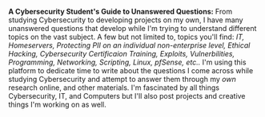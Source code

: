 <b>A Cybersecurity Student's Guide to Unanswered Questions:</b> From studying Cybersecurity to developing projects on my own, I have many unanswered questions that develop while I'm trying to understand different topics on the vast subject. A few but not limited to, topics you'll find: <em> IT, Homeservers, Protecting PII on an individual non-enterprise level, Ethical Hacking, Cybersecurity Certificaion Training, Exploits, Vulnerbilities, Programming, Networking, Scripting, Linux, pfSense, etc..</em> I'm using this platform to dedicate time to write about the questions I come across while studying Cybersecurity and attempt to answer them through my <i>own</i> research online, and other materials. I'm fascinated by all things Cybersecurity, IT, and Computers but I'll also post projects and creative things I'm working on as well.

